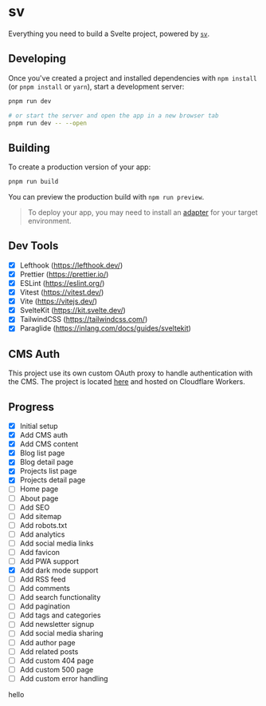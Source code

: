 # sv

Everything you need to build a Svelte project, powered by [`sv`](https://github.com/sveltejs/cli).

## Developing

Once you've created a project and installed dependencies with `npm install` (or `pnpm install` or `yarn`), start a development server:

```bash
pnpm run dev

# or start the server and open the app in a new browser tab
pnpm run dev -- --open
```

## Building

To create a production version of your app:

```bash
pnpm run build
```

You can preview the production build with `npm run preview`.

> To deploy your app, you may need to install an [adapter](https://svelte.dev/docs/kit/adapters) for your target environment.

## Dev Tools

- [x] Lefthook (https://lefthook.dev/)
- [x] Prettier (https://prettier.io/)
- [x] ESLint (https://eslint.org/)
- [x] Vitest (https://vitest.dev/)
- [x] Vite (https://vitejs.dev/)
- [x] SvelteKit (https://kit.svelte.dev/)
- [x] TailwindCSS (https://tailwindcss.com/)
- [x] Paraglide (https://inlang.com/docs/guides/sveltekit)

## CMS Auth

This project use its own custom OAuth proxy to handle authentication with the CMS.
The project is located [here](https://github.com/nicholaslck/decap-proxy) and hosted on Cloudflare Workers.

## Progress

- [x] Initial setup
- [x] Add CMS auth
- [x] Add CMS content
- [x] Blog list page
- [x] Blog detail page
- [x] Projects list page
- [x] Projects detail page
- [ ] Home page
- [ ] About page
- [ ] Add SEO
- [ ] Add sitemap
- [ ] Add robots.txt
- [ ] Add analytics
- [ ] Add social media links
- [ ] Add favicon
- [ ] Add PWA support
- [x] Add dark mode support
- [ ] Add RSS feed
- [ ] Add comments
- [ ] Add search functionality
- [ ] Add pagination
- [ ] Add tags and categories
- [ ] Add newsletter signup
- [ ] Add social media sharing
- [ ] Add author page
- [ ] Add related posts
- [ ] Add custom 404 page
- [ ] Add custom 500 page
- [ ] Add custom error handling

hello
